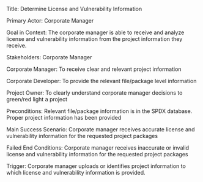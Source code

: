 Title: Determine License and Vulnerability Information 

Primary Actor: Corporate Manager

Goal in Context: The corporate manager is able to receive and analyze license and vulnerability information from the project information they receive.

Stakeholders: Corporate Manager

Corporate Manager: To receive clear and relevant project information

Corporate Developer: To provide the relevant file/package level information 

Project Owner: To clearly understand corporate manager decisions to green/red light a project 

Preconditions:  Relevant file/package information is in the SPDX database. Proper project information has been provided  

Main Success Scenario: Corporate manager receives accurate license and vulnerability information for the requested project 
packages

Failed End Conditions: Corporate manager receives inaccurate or invalid license and vulnerability information for the requested project packages

Trigger: Corporate manager uploads or identifies project information to which license and vulnerability information is provided.
